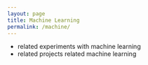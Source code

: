 ```yaml
---
layout: page
title: Machine Learning
permalink: /machine/
---
```


- related experiments with machine learning
- related projects related machine learning

<br>
